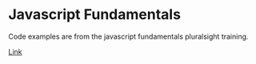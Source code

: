 # Javascript Fundamentals

Code examples are from the javascript fundamentals pluralsight training.

[Link](https://app.pluralsight.com/library/courses/javascript-fundamentals)

